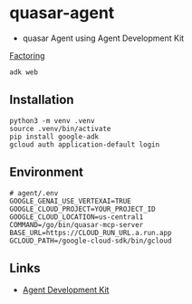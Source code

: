 # quasar-agent

 * quasar Agent using Agent Development Kit

[Factoring](factoring.png)

```shell
adk web
```

## Installation

```shell
python3 -m venv .venv
source .venv/bin/activate
pip install google-adk
gcloud auth application-default login
```

## Environment

```
# agent/.env
GOOGLE_GENAI_USE_VERTEXAI=TRUE
GOOGLE_CLOUD_PROJECT=YOUR_PROJECT_ID
GOOGLE_CLOUD_LOCATION=us-central1
COMMAND=/go/bin/quasar-mcp-server
BASE_URL=https://CLOUD_RUN_URL.a.run.app
GCLOUD_PATH=/google-cloud-sdk/bin/gcloud
```

## Links

 * [Agent Development Kit](https://google.github.io/adk-docs/)
